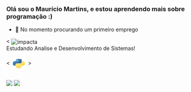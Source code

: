 ### Olá sou o Maurício Martins, e estou aprendendo mais sobre programação :)


- 🔭 No momento procurando um primeiro emprego
<div>
  <
<img align ="center" alt="impacta" height="30" width= "40" src="https://img.icons8.com/external-others-maxicons/256/external-college-high-school-others-maxicons-25.png" 
  >
  <div/>Estudando Analise e Desenvolvimento de Sistemas!
  
<div style="display: inline_block"><br>
  <
  <img align="center" alt="Rafa-Python" height="30" width="40" src="https://raw.githubusercontent.com/devicons/devicon/master/icons/python/python-original.svg">
   >
</div>
  
  
##

<div> 

  <a href = "mailto:mauriciob.martins@hotmail.com"><img src="https://img.shields.io/badge/Microsoft_Outlook-0078D4?style=for-the-badge&logo=microsoft-outlook&logoColor=white" target="_blank"></a>
  <a href="https://www.linkedin.com/in/maurício-martins-303596247/" target="_blank"><img src="https://img.shields.io/badge/-LinkedIn-%230077B5?style=for-the-badge&logo=linkedin&logoColor=white" target="_blank"></a> 
